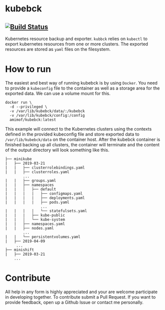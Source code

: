 # kubebck
[![Build Status](https://travis-ci.org/amimof/kubebck.svg?branch=master)](https://travis-ci.org/amimof/kubebck) 
---

Kubernetes resource backup and exporter. `kubbck` relies on `kubectl` to export kubernetes resources from one or more clusters. The exported resources are stored as `yaml` files on the filesystem.

# How to run
The easiest and best way of running kubebck is by using `Docker`. You need to provide a `kubeconfig` file to the container as well as a storage area for the exported data. We can use a volume mount for this.  
```
docker run \
  -d --privileged \
  -v /var/lib/kubebck/data/:/kubebck 
  -v /var/lib/kubebck/config:/config 
  amimof/kubebck:latest
```
This example will connect to the Kubernetes clusters using the contexts defined in the provided kubeconfig file and store exported data to `/var/lib/kubebck/data` on the container host. After the kubebck container is finished backing up all clusters, the container will terminate and the content of the output directory will look something like this.
```
├── minikube
|   ├── 2019-03-21
|   |   ├── clusterrolebindings.yaml 
|   |   ├── clusterroles.yaml
        ...
|   |   ├── groups.yaml
|   |   ├── namespaces                                                             
|   |   │   ├── default
|   |   |   |   ├── configmaps.yaml
|   |   |   |   ├── deployments.yaml
|   |   |   |   ├── pods.yaml
                ...
|   |   |   |   └── statefulsets.yaml      
|   |   |   ├── kube-public
|   |   │   └── kube-system
|   |   ├── namespaces.yaml
|   |   ├── nodes.yaml
        ...
|   |   └── persistentvolumes.yaml
|   ├── 2019-04-09
     ...
├── minishift
|   ├── 2019-03-21
    ...
```

# Contribute
All help in any form is highly appreciated and your are welcome participate in developing together. To contribute submit a Pull Request. If you want to provide feedback, open up a Github Issue or contact me personally.